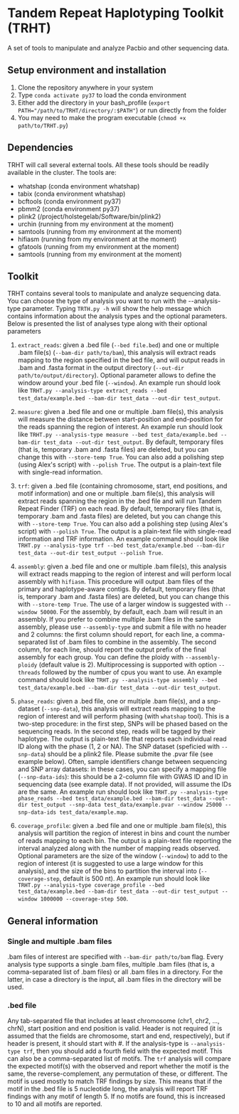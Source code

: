 # Tandem Repeat Haplotyping Toolkit (TRHT)
A set of tools to manipulate and analyze Pacbio and other sequencing data.

## Setup environment and installation
1. Clone the repository anywhere in your system
2. Type `conda activate py37` to load the conda environment
3. Either add the directory in your bash_profile (`export PATH="/path/to/TRHT/directory/:$PATH"`) or run directly from the folder
4. You may need to make the program executable (`chmod +x path/to/TRHT.py`)

## Dependencies
TRHT will call several external tools. All these tools should be readily available in the cluster. The tools are:
- whatshap (conda environment whatshap)
- tabix (conda environment whatshap)
- bcftools (conda environment py37)
- pbmm2 (conda environment py37)
- plink2 (/project/holstegelab/Software/bin/plink2)
- urchin (running from my environment at the moment)
- samtools (running from my environment at the moment)
- hifiasm (running from my environment at the moment)
- gfatools (running from my environment at the moment)
- samtools (running from my environment at the moment)

## Toolkit
TRHT contains several tools to manipulate and analyze sequencing data. You can choose the type of analysis you want to run with the --analysis-type parameter.
Typing `TRTH.py -h` will show the help message which contains information about the analysis types and the optional parameters. 
Below is presented the list of analyses type along with their optional parameters

1. `extract_reads`: given a .bed file (`--bed file.bed`) and one or multiple .bam file(s) (`--bam-dir path/to/bam`), this analysis will extract reads mapping to the region specified in the bed file, and will output reads in .bam and .fasta format in the output directory (`--out-dir path/to/output/directory`). Optional parameter allows to define the window around your .bed file (`--window`). An example run should look like `TRHT.py --analysis-type extract_reads --bed test_data/example.bed --bam-dir test_data --out-dir test_output`.

2. `measure`: given a .bed file and one or multiple .bam file(s), this analysis will measure the distance between start-position and end-position for the reads spanning the region of interest. An example run should look like `TRHT.py --analysis-type measure --bed test_data/example.bed --bam-dir test_data --out-dir test_output`. By default, temporary files (that is, temporary .bam and .fasta files) are deleted, but you can change this with `--store-temp True`. You can also add a polishing step (using Alex's script) with `--polish True`. The output is a plain-text file with single-read information.

3. `trf`: given a .bed file (containing chromosome, start, end positions, and motif information) and one or multiple .bam file(s), this analysis will extract reads spanning the region in the .bed file and will run Tandem Repeat Finder (TRF) on each read. By default, temporary files (that is, temporary .bam and .fasta files) are deleted, but you can change this with `--store-temp True`. You can also add a polishing step (using Alex's script) with `--polish True`. The output is a plain-text file with single-read information and TRF information. An example command should look like `TRHT.py --analysis-type trf --bed test_data/example.bed --bam-dir test_data --out-dir test_output --polish True`.

4. `assembly`: given a .bed file and one or multiple .bam file(s), this analysis will extract reads mapping to the region of interest and will perform local assembly with `hifiasm`. This procedure will output .bam files of the primary and haplotype-aware contigs. By default, temporary files (that is, temporary .bam and .fasta files) are deleted, but you can change this with `--store-temp True`. The use of a larger window is suggested with `--window 50000`. For the assembly, by default, each .bam will result in an assembly. If you prefer to combine multiple .bam files in the same assembly, please use `--assembly-type` and submit a file with no header and 2 columns: the first column should report, for each line, a comma-separated list of .bam files to  combine in the assembly. The second column, for each line, should report the output prefix of the final assembly for each group. You can define the ploidy with `--assembly-ploidy` (default value is 2). Multiprocessing is supported with option `--threads` followed by the number of cpus you want to use. An example command should look like `TRHT.py --analysis-type assembly --bed test_data/example.bed --bam-dir test_data --out-dir test_output`.

5. `phase_reads`: given a .bed file, one or multiple .bam file(s), and a snp-dataset (`--snp-data`), this analysis will extract reads mapping to the region of interest and will perform phasing (with `whatshap` tool). This is a two-step procedure: in the first step, SNPs will be phased based on the sequencing reads. In the second step, reads will be tagged by their haplotype. The output is plain-text file that reports each individual read ID along with the phase (1, 2 or NA). The SNP dataset (speficied with `--snp-data`) should be a plink2 file. Please submite the .pvar file (see example below). Often, sample identifiers change between sequencing and SNP array datasets: in these cases, you can specify a mapping file (`--snp-data-ids`): this should be a 2-column file with GWAS ID and ID in sequencing data (see example data). If not provided, will assume the IDs are the same. An example run should look like `TRHT.py --analysis-type phase_reads --bed test_data/example.bed --bam-dir test_data --out-dir test_output --snp-data test_data/example.pvar --window 25000 --snp-data-ids test_data/example.map`.

6. `coverage_profile`: given a .bed file and one or multiple .bam file(s), this analysis will partition the region of interest in bins and count the number of reads mapping to each bin. The output is a plain-text file reporting the interval analyzed along with the number of mapping reads observed. Optional parameters are the size of the window (`--window`) to add to the region of interest (it is suggested to use a large window for this analysis), and the size of the bins to partition the interval into (`--coverage-step`, default is 500 nt). An example run should look like `TRHT.py --analysis-type coverage_profile --bed test_data/example.bed --bam-dir test_data --out-dir test_output --window 1000000 --coverage-step 500`.

## General information
### Single and multiple .bam files
.bam files of interest are specified with `--bam-dir path/to/bam` flag. Every analysis type supports a single .bam files, multiple .bam files (that is, a comma-separated list of .bam files) or all .bam files in a directory. For the latter, in case a directory is the input, all .bam files in the directory will be used.

### .bed file
Any tab-separated file that includes at least chromosome (chr1, chr2, ..., chrN), start position and end position is valid. Header is not required (it is assumed that the fields are chromosome, start and end, respectively), but if header is present, it should start with #. If the analysis-type is `--analysis-type trf`, then you should add a fourth field with the expected motif. This can also be a comma-separated list of motifs. The `trf` analysis will compare the expected motif(s) with the observed and report whether the motif is the same, the reverse-complement, any permutation of these, or different. The motif is used mostly to match TRF findings by size. This means that if the motif in the .bed file is 5 nucleotide long, the analysis will report TRF findings with any motif of length 5. If no motifs are found, this is increased to 10 and all motifs are reported.

### 